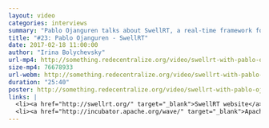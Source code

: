 ```yaml
---
layout: video
categories: interviews
summary: "Pablo Ojanguren talks about SwellRT, a real-time framework for making decentralized apps. It is based on the Apache Wave protocol."
title: "#23: Pablo Ojanguren - SwellRT"
date: 2017-02-18 11:00:00
author: "Irina Bolychevsky"
url-mp4: http://something.redecentralize.org/video/swellrt-with-pablo-ojanguren.mp4
size-mp4: 76678933
url-webm: http://something.redecentralize.org/video/swellrt-with-pablo-ojanguren.webm
duration: "25:40"
poster: http://something.redecentralize.org/video/swellrt-with-pablo-ojanguren.jpg
links: |
  <li><a href="http://swellrt.org/" target="_blank">SwellRT website</a></li>
  <li><a href="http://incubator.apache.org/wave/" target="_blank">Apache Wave</a></li>
---
```

